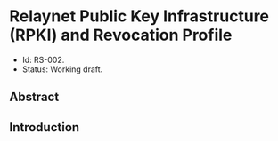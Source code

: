 # Relaynet Public Key Infrastructure (RPKI) and Revocation Profile

- Id: RS-002.
- Status: Working draft.

## Abstract

## Introduction
